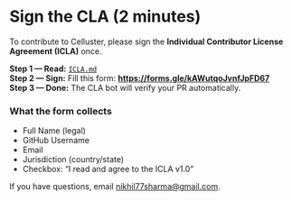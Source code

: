 # Sign the CLA (2 minutes)

To contribute to Celluster, please sign the **Individual Contributor License Agreement (ICLA)** once.

**Step 1 — Read:** [`ICLA.md`](ICLA.md)  
**Step 2 — Sign:** Fill this form: **https://forms.gle/kAWutqoJvnfJpFD67**  
**Step 3 — Done:** The CLA bot will verify your PR automatically.

### What the form collects
- Full Name (legal)  
- GitHub Username  
- Email  
- Jurisdiction (country/state)  
- Checkbox: “I read and agree to the ICLA v1.0”

If you have questions, email <nikhil77sharma@gmail.com>.
